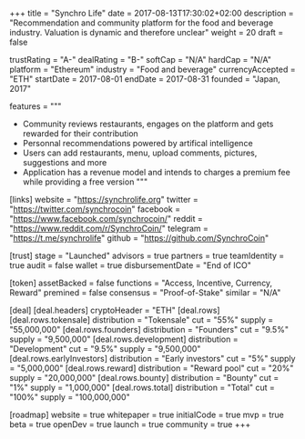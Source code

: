 +++
title = "Synchro Life"
date = 2017-08-13T17:30:02+02:00
description = "Recommendation and community platform for the food and beverage industry. Valuation is dynamic and therefore unclear"
weight = 20
draft = false

trustRating = "A-"
dealRating = "B-"
softCap = "N/A"
hardCap = "N/A"
platform = "Ethereum"
industry = "Food and beverage"
currencyAccepted = "ETH"
startDate = 2017-08-01
endDate = 2017-08-31
founded = "Japan, 2017"

features = """
- Community reviews restaurants, engages on the platform and gets rewarded for their contribution
- Personnal recommendations powered by artifical intelligence
- Users can add restaurants, menu, upload comments, pictures, suggestions and more
- Application has a revenue model and intends to charges a premium fee while providing a free version
"""

[links]
  website = "https://synchrolife.org"
  twitter = "https://twitter.com/synchrocoin"
  facebook = "https://www.facebook.com/synchrocoin/"
  reddit = "https://www.reddit.com/r/SynchroCoin/"
  telegram = "https://t.me/synchrolife"
  github = "https://github.com/SynchroCoin"

[trust]
  stage = "Launched"
  advisors = true
  partners = true
  teamIdentity = true
  audit = false
  wallet = true
  disbursementDate = "End of ICO"

[token]
  assetBacked = false
  functions = "Access, Incentive, Currency, Reward"
  premined = false
  consensus = "Proof-of-Stake"
  similar = "N/A"

[deal]
  [deal.headers]
    cryptoHeader = "ETH"
  [deal.rows]
    [deal.rows.tokensale]
      distribution = "Tokensale"
      cut = "55%"
      supply = "55,000,000"
    [deal.rows.founders]
      distribution = "Founders"
      cut = "9.5%"
      supply = "9,500,000"
    [deal.rows.development]
      distribution = "Development"
      cut = "9.5%"
      supply = "9,500,000"
    [deal.rows.earlyInvestors]
      distribution = "Early investors"
      cut = "5%"
      supply = "5,000,000"
    [deal.rows.reward]
      distribution = "Reward pool"
      cut = "20%"
      supply = "20,000,000"
    [deal.rows.bounty]
      distribution = "Bounty"
      cut = "1%"
      supply = "1,000,000"
    [deal.rows.total]
      distribution = "Total"
      cut = "100%"
      supply = "100,000,000"


[roadmap]
  website = true
  whitepaper = true
  initialCode = true
  mvp = true
  beta = true
  openDev = true
  launch = true
  community = true
+++
